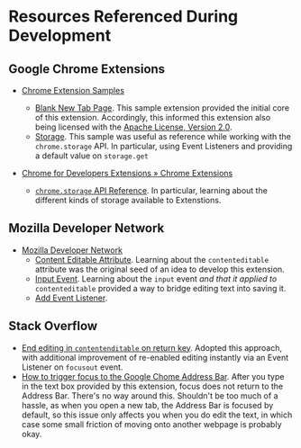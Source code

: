 # Resources Referenced During Development

## Google Chrome Extensions
- [Chrome Extension Samples](https://github.com/GoogleChrome/chrome-extensions-samples/)
  - [Blank New Tab Page](https://github.com/GoogleChrome/chrome-extensions-samples/tree/main/api-samples/override/blank_ntp). 
  This sample extension provided the initial core of this extension. Accordingly, this informed this extension also being licensed with the [Apache License, Version 2.0](LICENSE.md).
  - [Storage](https://github.com/GoogleChrome/chrome-extensions-samples/tree/main/api-samples/storage/stylizr). This sample was useful as reference while working with the `chrome.storage` API. In particular, using Event Listeners and providing a default value on `storage.get`

- [Chrome for Developers Extensions &raquo;	Chrome Extensions](https://developer.chrome.com/docs/extensions)
  - [`chrome.storage` API Reference](https://developer.chrome.com/docs/extensions/reference/api/storage). In particular, learning about the different kinds of storage available to Extenstions.


## Mozilla Developer Network

- [Mozilla Developer Network](https://developer.mozilla.org)
  - [Content Editable Attribute](https://developer.mozilla.org/en-US/docs/Web/HTML/Global_attributes/contenteditable). Learning about the `contenteditable` attribute was the original seed of an idea to develop this extension.
  - [Input Event](https://developer.mozilla.org/en-US/docs/Web/API/Element/input_event). Learning about the `input` event _and that it applied to_ `contenteditable` provided a way to bridge editing text into saving it.
  - [Add Event Listener](https://developer.mozilla.org/en-US/docs/Web/API/EventTarget/addEventListener). 


## Stack Overflow

- [End editing in `contentenditable` on return key](https://stackoverflow.com/questions/67017802/end-editing-in-contenteditable-on-return-key). Adopted this approach, with additional improvement of re-enabled editing instantly via an Event Listener on `focusout` event.
- [How to trigger focus to the Google Chome Address Bar](https://stackoverflow.com/questions/44586548/how-to-trigger-focus-to-the-google-chrome-address-bar-omnibox). After you type in the text box provided by this extension, focus does not return to the Address Bar. There's no way around this. Shouldn't be too much of a hassle, as when you open a new tab, the Address Bar is focused by default, so this issue only affects you when you do edit the text, in which case some small friction of moving onto another webpage is probably okay.